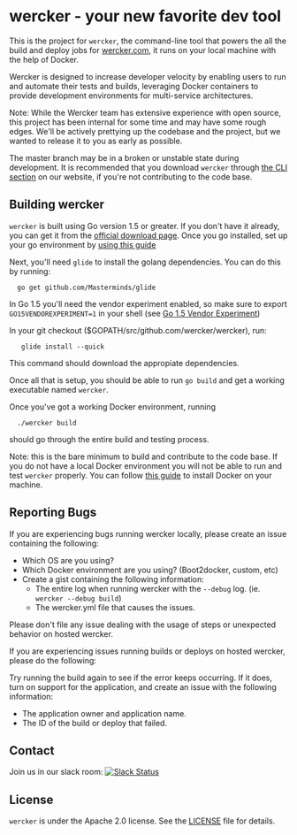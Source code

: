 # wercker - your new favorite dev tool

This is the project for `wercker`, the command-line tool that powers the
all the build and deploy jobs for [wercker.com](http://wercker.com), it
runs on your local machine with the help of Docker.

Wercker is designed to increase developer velocity by enabling users to run
and automate their tests and builds, leveraging Docker containers to
provide development environments for multi-service architectures.

Note: While the Wercker team has extensive experience with open source, this
project has been internal for some time and may have some rough edges. We'll
be actively prettying up the codebase and the project, but we wanted to
release it to you as early as possible.

The master branch may be in a broken or unstable state during development.
It is recommended that you download `wercker` through
[the CLI section](http://wercker.com/cli/) on our website, if you're not
contributing to the code base.

## Building wercker

`wercker` is built using Go version 1.5 or greater. If you don't have it
already, you can get it from the
[official download page](https://golang.org/dl/). Once you go installed, set
up your go environment by
[using this guide](https://golang.org/doc/code.html#Organization)

Next, you'll need `glide` to install the golang dependencies. You can do this
by running:
```
  go get github.com/Masterminds/glide
```

In Go 1.5 you'll need the vendor experiment enabled, so make sure to export
`GO15VENDOREXPERIMENT=1` in your shell (see [Go 1.5 Vendor Experiment](https://docs.google.com/document/d/1Bz5-UB7g2uPBdOx-rw5t9MxJwkfpx90cqG9AFL0JAYo/edit))

In your git checkout ($GOPATH/src/github.com/wercker/wercker), run:
```
   glide install --quick
```

This command should download the appropiate dependencies.

Once all that is setup, you should be able to run `go build` and get a working
executable named `wercker`.

Once you've got a working Docker environment, running
```
  ./wercker build
```

should go through the entire build and testing process.

Note: this is the bare minimum to build and contribute to the code base. If you
do not have a local Docker environment you will not be able to run and test
`wercker` properly. You can follow [this guide](https://docs.docker.com/engine/installation/) to install Docker on your machine.

## Reporting Bugs

If you are experiencing bugs running wercker locally, please create an issue
containing the following:

- Which OS are you using?
- Which Docker environment are you using? (Boot2docker, custom, etc)
- Create a gist containing the following information:
  - The entire log when running wercker with the `--debug` log. (ie. `wercker --debug build`)
  - The wercker.yml file that causes the issues.

Please don't file any issue dealing with the usage of steps or unexpected behavior on hosted wercker.

If you are experiencing issues running builds or deploys on hosted wercker,
please do the following:

Try running the build again to see if the error keeps occurring. If it does, turn
on support for the application, and create an issue with the following
information:

- The application owner and application name.
- The ID of the build or deploy that failed.

## Contact

Join us in our slack room: [![Slack Status](http://werckerpublicslack.herokuapp.com/badge.svg)](http://slack.wercker.com)

## License

`wercker` is under the Apache 2.0 license. See the [LICENSE](LICENSE) file for details.
